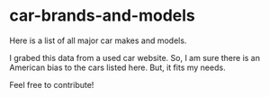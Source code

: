 # car-brands-and-models
Here is a list of all major car makes and models. 

I grabed this data from a used car website. So, I am sure there is an American bias to the cars listed here. But, it fits my needs. 

Feel free to contribute!
